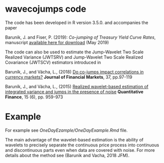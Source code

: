 # wavecojumps code 

The code has been developed in R version 3.5.0. and accompanies the paper

Barunik, J. and Fiser, P. (2019): *Co-jumping of Treasury Yield Curve Rates*, manuscript [available here for download](https://papers.ssrn.com/sol3/papers.cfm?abstract_id=3382841) (May 2019)

The code can also be used to estimate the Jump-Wavelet Two Scale Realized Variance (JWTSRV) and Jump-Wavelet Two Scale Realized Covariance (JWTSCV) estimators introduced in 

Baruník, J., and Vácha, L., (2018) [Do co-jumps impact correlations in currency markets?](https://ideas.repec.org/p/arx/papers/1602.05489.html) **Journal of Financial Markets**, 37, pp.97-119<br/>

Baruník, J., and Vácha, L., (2015) [Realized wavelet-based estimation of integrated variance and jumps in the presence of noise](https://ideas.repec.org/p/arx/papers/1202.1854.html) **Quantitative Finance**, 15 (6), pp. 959-973<br/>

# Example

For example see *OneDayEzample/OneDayExample.Rmd* file.

The main advantage of the wavelet-based estimation is the ability of wavelets to precisely separate the continuous price process into continuous and discontinuous parts even when data are covered with noise. For more details about the method see (Barunik and Vacha, 2018 JFM).
